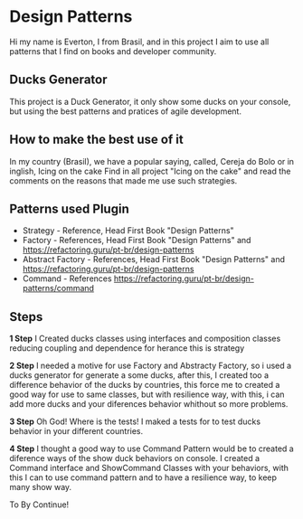 # Design Patterns
    
Hi my name is Everton, I from Brasil, and in this project I aim to use all patterns that I find on books and developer community.

## Ducks Generator

This project is a Duck Generator, it only show some ducks on your console, but using the best patterns and pratices of agile development.

## How to make the best use of it

In my country (Brasil), we have a popular saying, called, Cereja do Bolo or in inglish, Icing on the cake
Find in all project "Icing on the cake" and read the comments on the reasons that made me use such strategies.

## Patterns used Plugin
- Strategy          - Reference, Head First Book "Design Patterns"
- Factory           - References, Head First Book "Design Patterns" and https://refactoring.guru/pt-br/design-patterns
- Abstract Factory  - References, Head First Book "Design Patterns" and https://refactoring.guru/pt-br/design-patterns
- Command           - References https://refactoring.guru/pt-br/design-patterns/command

## Steps

**1 Step** 
I Created  ducks classes using interfaces and composition classes reducing coupling and dependence for herance this is strategy

**2 Step** 
I needed a motive for use Factory and Abstracty Factory, so i used a ducks generator for generate a some ducks, after this,
I created too a difference behavior of the ducks by countries, this force me to created a good way for use to same classes,
but with resilience way, with this, i can add more ducks and your diferences behavior whithout so more problems.

**3 Step**
Oh God! Where is the tests! I maked a tests for to test ducks behavior in your different countries.

**4 Step**
I thought a good way to use Command Pattern would be to created a diference ways of the show duck behaviors on console.
I created a Command interface and ShowCommand Classes with your behaviors, with this I can to use command pattern and to have a resilience way,
to keep many show way.


To By Continue!
